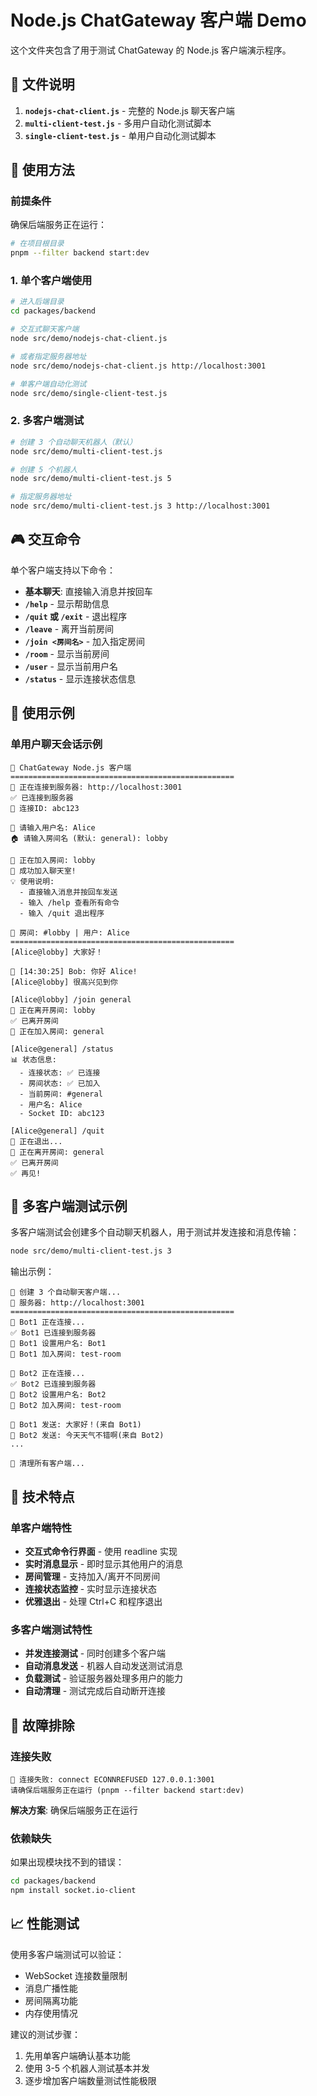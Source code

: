 # Node.js ChatGateway 客户端 Demo

这个文件夹包含了用于测试 ChatGateway 的 Node.js 客户端演示程序。

## 📁 文件说明

1. **`nodejs-chat-client.js`** - 完整的 Node.js 聊天客户端
2. **`multi-client-test.js`** - 多用户自动化测试脚本
3. **`single-client-test.js`** - 单用户自动化测试脚本

## 🚀 使用方法

### 前提条件

确保后端服务正在运行：
```bash
# 在项目根目录
pnpm --filter backend start:dev
```

### 1. 单个客户端使用

```bash
# 进入后端目录
cd packages/backend

# 交互式聊天客户端
node src/demo/nodejs-chat-client.js

# 或者指定服务器地址
node src/demo/nodejs-chat-client.js http://localhost:3001

# 单客户端自动化测试
node src/demo/single-client-test.js
```

### 2. 多客户端测试

```bash
# 创建 3 个自动聊天机器人（默认）
node src/demo/multi-client-test.js

# 创建 5 个机器人
node src/demo/multi-client-test.js 5

# 指定服务器地址
node src/demo/multi-client-test.js 3 http://localhost:3001
```

## 🎮 交互命令

单个客户端支持以下命令：

- **基本聊天**: 直接输入消息并按回车
- **`/help`** - 显示帮助信息
- **`/quit` 或 `/exit`** - 退出程序
- **`/leave`** - 离开当前房间
- **`/join <房间名>`** - 加入指定房间
- **`/room`** - 显示当前房间
- **`/user`** - 显示当前用户名
- **`/status`** - 显示连接状态信息

## 📱 使用示例

### 单用户聊天会话示例
```
🚀 ChatGateway Node.js 客户端
==================================================
🔄 正在连接到服务器: http://localhost:3001
✅ 已连接到服务器
📡 连接ID: abc123

👤 请输入用户名: Alice
🏠 请输入房间名 (默认: general): lobby

🚪 正在加入房间: lobby
🎉 成功加入聊天室!
💡 使用说明:
  - 直接输入消息并按回车发送
  - 输入 /help 查看所有命令
  - 输入 /quit 退出程序

💬 房间: #lobby | 用户: Alice
==================================================
[Alice@lobby] 大家好！

💬 [14:30:25] Bob: 你好 Alice!
[Alice@lobby] 很高兴见到你

[Alice@lobby] /join general
🚪 正在离开房间: lobby
✅ 已离开房间
🚪 正在加入房间: general

[Alice@general] /status
📊 状态信息:
  - 连接状态: ✅ 已连接
  - 房间状态: ✅ 已加入
  - 当前房间: #general
  - 用户名: Alice
  - Socket ID: abc123

[Alice@general] /quit
👋 正在退出...
🚪 正在离开房间: general
✅ 已离开房间
✅ 再见!
```

## 🤖 多客户端测试示例

多客户端测试会创建多个自动聊天机器人，用于测试并发连接和消息传输：

```bash
node src/demo/multi-client-test.js 3
```

输出示例：
```
🤖 创建 3 个自动聊天客户端...
🔗 服务器: http://localhost:3001
==================================================
🔄 Bot1 正在连接...
✅ Bot1 已连接到服务器
🤖 Bot1 设置用户名: Bot1
🤖 Bot1 加入房间: test-room

🔄 Bot2 正在连接...
✅ Bot2 已连接到服务器
🤖 Bot2 设置用户名: Bot2
🤖 Bot2 加入房间: test-room

💬 Bot1 发送: 大家好！(来自 Bot1)
💬 Bot2 发送: 今天天气不错啊(来自 Bot2)
...

🧹 清理所有客户端...
```

## 🔧 技术特点

### 单客户端特性
- **交互式命令行界面** - 使用 readline 实现
- **实时消息显示** - 即时显示其他用户的消息
- **房间管理** - 支持加入/离开不同房间
- **连接状态监控** - 实时显示连接状态
- **优雅退出** - 处理 Ctrl+C 和程序退出

### 多客户端测试特性
- **并发连接测试** - 同时创建多个客户端
- **自动消息发送** - 机器人自动发送测试消息
- **负载测试** - 验证服务器处理多用户的能力
- **自动清理** - 测试完成后自动断开连接

## 🐛 故障排除

### 连接失败
```
🚫 连接失败: connect ECONNREFUSED 127.0.0.1:3001
请确保后端服务正在运行 (pnpm --filter backend start:dev)
```

**解决方案**: 确保后端服务正在运行

### 依赖缺失
如果出现模块找不到的错误：
```bash
cd packages/backend
npm install socket.io-client
```

## 📈 性能测试

使用多客户端测试可以验证：
- WebSocket 连接数量限制
- 消息广播性能
- 房间隔离功能
- 内存使用情况

建议的测试步骤：
1. 先用单客户端确认基本功能
2. 使用 3-5 个机器人测试基本并发
3. 逐步增加客户端数量测试性能极限